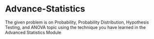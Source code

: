 # Advance-Statistics
The given problem is on Probability, Probability Distribution, Hypothesis Testing, and ANOVA topic using the technique you have learned in the Advanced Statistics Module
